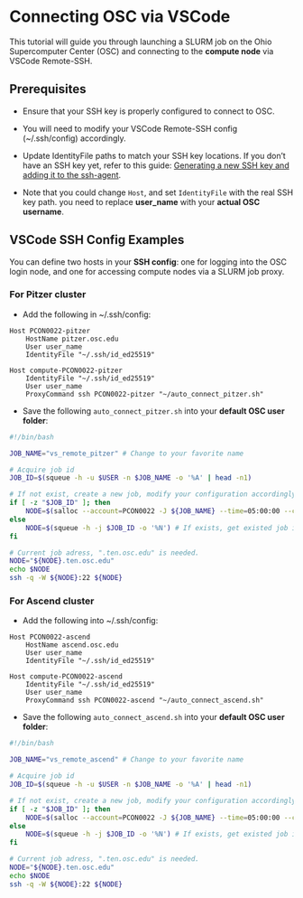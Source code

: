 # Connecting OSC via VSCode

This tutorial will guide you through launching a SLURM job on the Ohio Supercomputer Center (OSC) and connecting to the **compute node** via VSCode Remote-SSH.


## Prerequisites
* Ensure that your SSH key is properly configured to connect to OSC.
* You will need to modify your VSCode Remote-SSH config (~/.ssh/config) accordingly.

* Update IdentityFile paths to match your SSH key locations. If you don’t have an SSH key yet, refer to this guide:  [Generating a new SSH key and adding it to the ssh-agent](https://docs.github.com/en/authentication/connecting-to-github-with-ssh/generating-a-new-ssh-key-and-adding-it-to-the-ssh-agent). 
* Note that you could change `Host`, and set `IdentityFile` with the real SSH key path. you need to replace **user_name** with your **actual OSC username**.


## VSCode SSH Config Examples
You can define two hosts in your **SSH config**: one for logging into the OSC login node, and one for accessing compute nodes via a SLURM job proxy.

### For Pitzer cluster
* Add the following in ~/.ssh/config:
``` text
Host PCON0022-pitzer
    HostName pitzer.osc.edu
    User user_name 
    IdentityFile "~/.ssh/id_ed25519"

Host compute-PCON0022-pitzer
    IdentityFile "~/.ssh/id_ed25519"
    User user_name
    ProxyCommand ssh PCON0022-pitzer "~/auto_connect_pitzer.sh"
```

* Save the following `auto_connect_pitzer.sh` into your **default OSC user folder**:

``` bash
#!/bin/bash

JOB_NAME="vs_remote_pitzer" # Change to your favorite name

# Acquire job id
JOB_ID=$(squeue -h -u $USER -n $JOB_NAME -o '%A' | head -n1)

# If not exist, create a new job, modify your configuration accordingly
if [ -z "$JOB_ID" ]; then
    NODE=$(salloc --account=PCON0022 -J ${JOB_NAME} --time=05:00:00 --cpus-per-task=30 --gres=gpu:1 --no-shell 2>&1 | grep 'Nodes' | awk '{print $3}')
else
    NODE=$(squeue -h -j $JOB_ID -o '%N') # If exists, get existed job id 
fi

# Current job adress, ".ten.osc.edu" is needed.
NODE="${NODE}.ten.osc.edu"
echo $NODE
ssh -q -W ${NODE}:22 ${NODE}
```






### For Ascend cluster
* Add the following into ~/.ssh/config:
``` text
Host PCON0022-ascend
    HostName ascend.osc.edu
    User user_name 
    IdentityFile "~/.ssh/id_ed25519"

Host compute-PCON0022-ascend
    IdentityFile "~/.ssh/id_ed25519"
    User user_name
    ProxyCommand ssh PCON0022-ascend "~/auto_connect_ascend.sh"
```


* Save the following `auto_connect_ascend.sh` into your **default OSC user folder**:

``` bash
#!/bin/bash

JOB_NAME="vs_remote_ascend" # Change to your favorite name

# Acquire job id
JOB_ID=$(squeue -h -u $USER -n $JOB_NAME -o '%A' | head -n1)

# If not exist, create a new job, modify your configuration accordingly
if [ -z "$JOB_ID" ]; then
    NODE=$(salloc --account=PCON0022 -J ${JOB_NAME} --time=05:00:00 --cpus-per-task=30 --gres=gpu:1 --no-shell 2>&1 | grep 'Nodes' | awk '{print $3}')
else
    NODE=$(squeue -h -j $JOB_ID -o '%N') # If exists, get existed job id 
fi

# Current job adress, ".ten.osc.edu" is needed.
NODE="${NODE}.ten.osc.edu"
echo $NODE
ssh -q -W ${NODE}:22 ${NODE}
```



